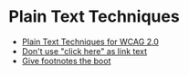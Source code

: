 # Plain Text Techniques

* [Plain Text Techniques for WCAG 2.0](https://www.w3.org/TR/WCAG20-TECHS/text)
* [Don't use "click here" as link text](https://www.w3.org/QA/Tips/noClickHere)
* [Give footnotes the boot](https://jakearchibald.com/2025/give-footnotes-the-boot/)

